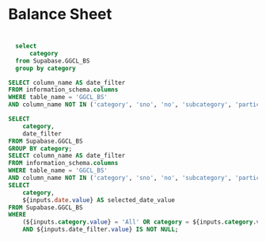 <div style="position: relative; margin-bottom: 40px;">  
    <h1 style="font-weight: bold; font-size: 30px; margin: 0;">Balance Sheet</h1>
</div>

<center>
<Dropdown data={category} name=category value=category title="Category">
    <DropdownOption value="%" valueLabel="All"/>
</Dropdown>

<Dropdown data={date_filter} name=date_filter value=date_filter title="Date">
    <DropdownOption value="%" valueLabel="All"/>
</Dropdown>


</center>



```sql category
  select
      category
  from Supabase.GGCL_BS
  group by category
```

```sql date_filter
SELECT column_name AS date_filter
FROM information_schema.columns
WHERE table_name = 'GGCL_BS'  
AND column_name NOT IN ('category', 'sno', 'no', 'subcategory', 'particulars'); -- Exclude any non-date columns
```


<!-- 
```sql bs
SELECT 
    category
    "${inputs.date.value}" AS selected_date_value
FROM Supabase.GGCL_BS
WHERE 
    ('${inputs.category.value}' = 'All' OR category = '${inputs.category.value}')
    AND "${inputs.date_filter.value}" IS NOT NULL;
```
-->

```sql bs
SELECT
    category,
    date_filter
FROM Supabase.GGCL_BS
GROUP BY category;
SELECT column_name AS date_filter
FROM information_schema.columns
WHERE table_name = 'GGCL_BS'
AND column_name NOT IN ('category', 'sno', 'no', 'subcategory', 'particulars');
SELECT
    category,
    ${inputs.date.value} AS selected_date_value
FROM Supabase.GGCL_BS
WHERE
    (${inputs.category.value} = 'All' OR category = ${inputs.category.value})
    AND ${inputs.date_filter.value} IS NOT NULL;
```
